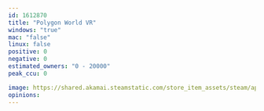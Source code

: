 ```yaml
---
id: 1612870
title: "Polygon World VR"
windows: "true"
mac: "false"
linux: false
positive: 0
negative: 0
estimated_owners: "0 - 20000"
peak_ccu: 0

image: https://shared.akamai.steamstatic.com/store_item_assets/steam/apps/1612870/header.jpg?t=1651114385
opinions:
---
```


